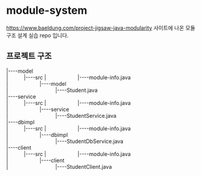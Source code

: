 # module-system

https://www.baeldung.com/project-jigsaw-java-modularity 사이트에 나온 모듈 구조 설계 실습 repo 입니다.

## 프로젝트 구조

|----model  
|   |----src
|      |----module-info.java  
|      |----model       
|         |----Student.java  
|----service  
|   |----src
|      |----module-info.java  
|      |----service       
|         |----StudentService.java  
|----dbimpl  
|   |----src
|      |----module-info.java  
|      |----dbimpl       
|         |----StudentDbService.java  
|----client  
|   |----src
|      |----module-info.java  
|      |----client       
|         |----StudentClient.java  
